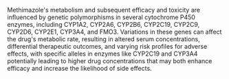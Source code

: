 Methimazole's metabolism and subsequent efficacy and toxicity are influenced by genetic polymorphisms in several cytochrome P450 enzymes, including CYP1A2, CYP2A6, CYP2B6, CYP2C19, CYP2C9, CYP2D6, CYP2E1, CYP3A4, and FMO3. Variations in these genes can affect the drug's metabolic rate, resulting in altered serum concentrations, differential therapeutic outcomes, and varying risk profiles for adverse effects, with specific alleles in enzymes like CYP2C19 and CYP3A4 potentially leading to higher drug concentrations that may both enhance efficacy and increase the likelihood of side effects.